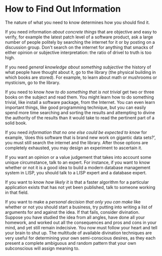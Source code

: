 # How to Find Out Information

The nature of what you need to know determines how you should find it.

If you need information *about concrete things* that are objective and easy to verify, for example the latest patch level of a software product, ask a large number of people politely by searching the internet for it or by posting on a discussion group. Don't search on the internet for anything that smacks of either opinion or subjective interpretation: the ratio of drivel to truth is too high.

If you need *general knowledge about something subjective* the history of what people have thought about it, go to the library (the physical building in which books are stored). For example, to learn about math or mushrooms or mysticism, go to the library.

If you need to know *how to do something that is not trivial* get two or three books on the subject and read them. You might learn how to do something trivial, like install a software package, from the Internet. You can even learn important things, like good programming technique, but you can easily spend more time searching and sorting the results and attempting to divine the authority of the results than it would take to read the pertinent part of a solid book.

If you need *information that no one else could be expected to know* for example, ‘does this software that is brand new work on gigantic data sets?’, you must still search the internet and the library. After those options are completely exhausted, you may design an experiment to ascertain it.

If you want an opinion or a value judgement that takes into account some unique circumstance, talk to an expert. For instance, if you want to know whether or not it is a good idea to build a modern database management system in LISP, you should talk to a LISP expert and a database expert.

If you want to know *how likely it is* that a faster algorithm for a particular application exists that has not yet been published, talk to someone working in that field.

If you want to make a *personal decision that only you can make* like whether or not you should start a business, try putting into writing a list of arguments for and against the idea. If that fails, consider divination. Suppose you have studied the idea from all angles, have done all your homework, and worked out all the consequences and pros and cons in your mind, and yet still remain indecisive. You now must follow your heart and tell your brain to shut up. The multitude of available divination techniques are very useful for determining your own semi-conscious desires, as they each present a complete ambiguous and random pattern that your own subconscious will assign meaning to.
